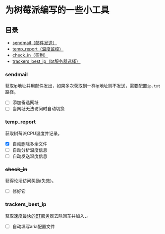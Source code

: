 # 为树莓派编写的一些小工具

## 目录
* [sendmail（邮件发送）](#sendmail)
* [temp_report（温度监控）](#temp_report)
* [check_in（签到）](#check_in)
* [trackers_best_ip（bt服务器选择）](*trackers_best_ip)
### sendmail
获取ip地址并用邮件发出，如果多次获取到一样ip地址则不发送，需要配置`ip.txt`路径。

- [ ] 添加备选网址
- [ ] 当网址无法访问时自动切换

### temp_report
获取树莓派CPU温度并记录。
- [x] 自动删除多余文件
- [ ] 自动分析温度信息
- [ ] 自动发送温度信息

### ~~check_in~~
获得论坛访问奖励(失效)。
- [ ] 修好它

### trackers_best_ip
获取[速度最快的BT服务器](https://github.com/ngosang/trackerslist)去除回车并加入`,`。
- [ ] 自动填写aria配置文件
